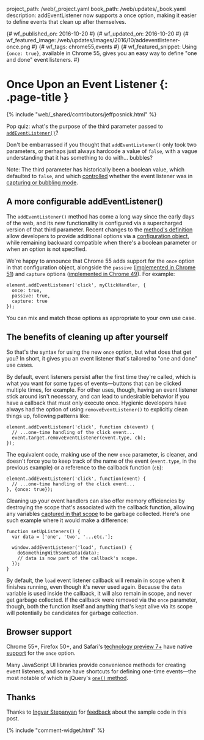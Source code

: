 project_path: /web/_project.yaml
book_path: /web/updates/_book.yaml
description: addEventListener now supports a once option, making it easier to define events that clean up after themselves.

{# wf_published_on: 2016-10-20 #}
{# wf_updated_on: 2016-10-20 #}
{# wf_featured_image: /web/updates/images/2016/10/addeventlistener-once.png #}
{# wf_tags: chrome55,events #}
{# wf_featured_snippet: Using <code>{once: true}</code>, available in Chrome 55, gives you an easy way to define "one and done" event listeners. #}

# Once Upon an Event Listener {: .page-title }

{% include "web/_shared/contributors/jeffposnick.html" %}

Pop quiz: what's the purpose of the third parameter passed to
[`addEventListener()`](https://developer.mozilla.org/en-US/docs/Web/API/EventTarget/addEventListener)?

Don't be embarrassed if you thought that `addEventListener()` only took two
parameters, or perhaps just always hardcode a value of `false`, with a vague
understanding that it has something to do with… bubbles?

Note: The third parameter has historically been a boolean value, which defaulted
to `false`, and which
[controlled](https://developer.mozilla.org/en-US/docs/Web/API/EventTarget/addEventListener#Parameters)
whether the event listener was in [capturing or bubbling
mode](http://stackoverflow.com/a/4616720/385997).

## A more configurable addEventListener()

The `addEventListener()` method has come a long way since the early days of the
web, and its new functionality is configured via a supercharged version of that
third parameter. Recent changes to the [method's
definition](https://dom.spec.whatwg.org/#dom-eventtarget-addeventlistener) allow
developers to provide additional options via a [configuration
object](https://developer.mozilla.org/en-US/docs/Web/API/EventTarget/addEventListener#Parameters),
while remaining backward compatible when there's a boolean parameter or when an
option is not specified.

We're happy to announce that Chrome 55 adds support for the `once` option in
that configuration object, alongside the `passive` ([implemented in Chrome
51](/web/updates/2016/06/passive-event-listeners))
and `capture` options ([implemented in Chrome
49](https://www.chromestatus.com/feature/5718574840676352)). For example:

    element.addEventListener('click', myClickHandler, {
      once: true,
      passive: true,
      capture: true
    });

You can mix and match those options as appropriate to your own use case.

## The benefits of cleaning up after yourself

So that's the syntax for using the new `once` option, but what does that get
you? In short, it gives you an event listener that's tailored to "one and done"
use cases.

By default, event listeners persist after the first time they're called, which
is what you want for some types of events—buttons that can be clicked multiple
times, for example. For other uses, though, having an event listener stick
around isn't necessary, and can lead to undesirable behavior if you have a
callback that must only execute once. Hygienic developers have always had the
option of using `removeEventListener()` to explicitly clean things up, following
patterns like:

    element.addEventListener('click', function cb(event) {
      // ...one-time handling of the click event...
      event.target.removeEventListener(event.type, cb);
    });

The equivalent code, making use of the new `once` parameter, is cleaner, and
doesn't force you to keep track of the name of the event (`event.type`, in the
previous example) or a reference to the callback function (`cb`):

    element.addEventListener('click', function(event) {
      // ...one-time handling of the click event...
    }, {once: true});

Cleaning up your event handlers can also offer memory efficiencies by destroying
the scope that's associated with the callback function, allowing any variables
[captured in that
scope](https://robertnyman.com/2008/10/09/explaining-javascript-scope-and-closures/)
to be garbage collected. Here's one such example where it would make a
difference:

    function setUpListeners() {
      var data = ['one', 'two', '...etc.'];
    
      window.addEventListener('load', function() {
        doSomethingWithSomeData(data);
        // data is now part of the callback's scope.
      });
    }

By default, the `load` event listener callback will remain in scope when it
finishes running, even though it's never used again. Because the `data` variable
is used inside the callback, it will also remain in scope, and never get garbage
collected. If the callback were removed via the `once` parameter, though, both
the function itself and anything that's kept alive via its scope will
potentially be candidates for garbage collection.

## Browser support

Chrome 55+, Firefox 50+, and Safari's [technology preview
7+](https://webkit.org/blog/6640/release-notes-for-safari-technology-preview-release-7/)
have native [support](http://caniuse.com/#feat=once-event-listener) for the
`once` option.

Many JavaScript UI libraries provide convenience methods for creating event
listeners, and some have shortcuts for defining one-time events—the most notable
of which is jQuery's [`one()` method](http://api.jquery.com/one/).

## Thanks

Thanks to [Ingvar Stepanyan](https://twitter.com/RReverser) for
[feedback](https://twitter.com/RReverser/status/789160090624557056) about the
sample code in this post.

{% include "comment-widget.html" %}

